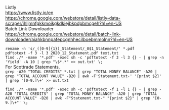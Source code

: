 Listly  
https://www.listly.io/en  
https://chrome.google.com/webstore/detail/listly-data-scraper/ihljmnfgkkmoikgkdkjejbkpdpbmcgeh?hl=en-US  
Batch Link Downloader  
https://chrome.google.com/webstore/detail/batch-link-downloader/aiahkbnnpafepcgnhhecilboebmmolnn?hl=en-US  

`rename -n 's/_([0-9]{1})_Statement/_0$1_Statement/' *.pdf`  
`pdftotext -f 3 -l 3 2020_12_Statement.pdf text.txt`  
`find ./* -name '*.pdf' -exec sh -c 'pdftotext -f 3 -l 3 {} - | grep -n 'Yield' -A 10 | grep "\$*.*" >> out.txt' \;`  
For Scottrade Statements,  
`grep -A20 "TOTAL CREDITS" *.txt | grep "TOTAL MONEY BALANCE" -A20 | grep "TOTAL ACCOUNT VALUE" -B20 | awk -F'Statement.txt-' '{print $2}' | grep '[0-9.]\+' >> out.txt`  

`find ./* -name '*.pdf' -exec sh -c 'pdftotext -f 1 -l 1 {} - | grep -A20 "TOTAL CREDITS" | grep "TOTAL MONEY BALANCE" -A20 | grep "TOTAL ACCOUNT VALUE" -B20 | awk -F"Statement.txt-" "{print $2}" | grep "[0-9.]\+"' \;`  
